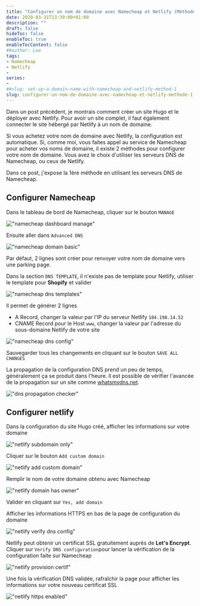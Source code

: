 ```yaml
---
title: "Configurer un nom de domaine avec Namecheap et Netlify (Méthode 1)"
date: 2020-03-31T13:39:00+01:00
description: ""
draft: false
hideToc: false
enableToc: true
enableTocContent: false
##author: Lee
tags: 
- Namecheap
- Netlify
-
series:
-
##slug: set-up-a-domain-name-with-namecheap-and-netlify-method-1
slug: configurer-un-nom-de-domaine-avec-namecheap-et-netlify-methode-1
---
```


Dans un post précédent, je montrais comment créer un site Hugo et le déployer avec Netlify. Pour avoir un site complet, il faut également connecter le site hébergé par Netlify à un nom de domaine.

Si vous achetez votre nom de domaine avec Netlify, la configuration est automatique. Si, comme moi, vous faites appel au service de Namecheap pour acheter vos noms de domaine, il existe 2 méthodes pour configurer votre nom de domaine. Vous avez le choix d'utiliser les serveurs DNS de Namecheap, ou ceux de Netlify.

Dans ce post, j'expose la 1ère méthode en utilisant les serveurs DNS de Namecheap.

## Configurer Namecheap

Dans le tableau de bord de Namecheap, cliquer sur le bouton `MANAGE` 

!["namecheap dashboard manage"](./namecheap-dashboard-manage.png " ")

Ensuite aller dans `Advanced DNS`

!["namecheap domain basic"](./namecheap-domain-basic.png " ")

Par défaut, 2 lignes sont créer pour renvoyer votre nom de domaine vers une parking page.

Dans la section `DNS TEMPLATE`, il n'existe pas de template pour Netlify, utiliser le template pour **Shopify** et valider

!["namecheap dns templates"](./namecheap-dns-templates.png " ")

Il permet de générer 2 lignes

* A Record, changer la valeur par l'IP du serveur Netlify `104.198.14.52` 
* CNAME Record pour le Host `www`, changer la valeur par l'adresse du sous-domaine Netlify de votre site

!["namecheap dns config"](./namecheap-dns-config.png " ")

Sauvegarder tous les changements en cliquant sur le bouton `SAVE ALL CHANGES`

La propagation de la configuration DNS prend un peu de temps, généralement ça se produit dans l'heure. Il est possible de vérifier l'avancée de la propagation sur un site comme [whatsmydns.net](https://www.whatsmydns.net/).

!["dns propagation checker"](./dns-propagation-checker.png " ")

## Configurer netlify

Dans la configuration du site Hugo créé, afficher les informations sur votre domaine

!["netlify subdomain only"](./netlify-subdomain-only.png " ")

Cliquer sur le bouton `Add custom domain`

!["netlify add custom domain"](./netlify-add-custom-domain.png " ")

Remplir le nom de votre domaine obtenu avec Namecheap 

!["netlify domain has owner"](./netlify-domain-has-owner.png " ")

Valider en cliquant sur `Yes, add domain`

Afficher les informations HTTPS en bas de la page de configuration du domaine 

!["netlify verify dns config"](./netlify-verify-dns-config.png " ")

Netlify peut obtenir un certificat SSL gratuitement auprès de **Let's Encrypt**. Cliquer sur `Verify DNS configuration`pour lancer la vérification de la configuration faite sur Namecheap

!["netlify provision certif"](./netlify-provision-certif.png " ")

Une fois la vérification DNS validée, rafraîchir la page pour afficher les informations sur votre nouveau certificat SSL

!["netlify https enabled"](./netlify-https-enabled.png " ")
